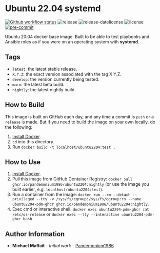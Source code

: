 # Ubuntu 22.04 systemd

[![Github workflow status](https://github.com/Pandemonium1986/docker-ubuntu2204/actions/workflows/docker.yml/badge.svg?branch=main)](https://github.com/Pandemonium1986/docker-ubuntu2204/actions/workflows/docker.yml)
![release](https://img.shields.io/github/release/Pandemonium1986/docker-ubuntu2204)
![release-datelicense](https://img.shields.io/github/release-date/Pandemonium1986/docker-ubuntu2204)
![license](https://img.shields.io/github/license/Pandemonium1986/docker-ubuntu2204)
[![pre-commit](https://img.shields.io/badge/pre--commit-enabled-brightgreen?logo=pre-commit&logoColor=white)](https://github.com/pre-commit/pre-commit)

Ubuntu 20.04 docker base image. Built to be able to test playbooks and Ansible roles as if you were on an operating system with **systemd**.

## Tags

- `latest`: the latest stable release.
- `X.Y.Z`: the exact version associated with the tag X.Y.Z.
- `develop`: the version currently being tested.
- `main`: the latest beta build.
- `nightly`: the latest nightly build.

## How to Build

This image is built on GitHub each day, and any time a commit is `push` or a `release` is made. But if you need to build the image on your own locally, do the following:

1. [Install Docker](https://docs.docker.com/engine/installation/).
2. `cd` into this directory.
3. Run `docker build -t localhost/ubuntu2204:test .`

## How to Use

1. [Install Docker](https://docs.docker.com/engine/installation/).
2. Pull this image from GitHub Container Registry: `docker pull ghcr.io/pandemonium1986/ubuntu2204:nightly` (or use the image you built earlier, e.g. `localhost/ubuntu2204:test`).
3. Run a container from the image: `docker run --rm --detach --privileged --tty -v /sys/fs/cgroup:/sys/fs/cgroup:ro --name ubuntu2204-pdm-ghcr ghcr.io/pandemonium1986/ubuntu2204:nightly`.
4. Exec cmd or interactive shell: `docker exec ubuntu2204-pdm-ghcr cat /etc/os-release` or `docker exec --tty --interactive ubuntu2204-pdm-ghcr bash`

## Author Information

- **Michael Maffait** - _Initial work_ - [Pandemonium1986](https://github.com/Pandemonium1986)
